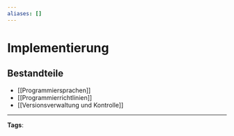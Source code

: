 ```yaml
---
aliases: []
---
```


# Implementierung

## Bestandteile

- [[Programmiersprachen]]
- [[Programmierrichtlinien]]
- [[Versionsverwaltung und Kontrolle]]

---

**Tags**:
